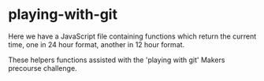 # playing-with-git

Here we have a JavaScript file containing functions which return the current time, one in 24 hour format, another in 12 hour format.

These helpers functions assisted with the 'playing with git' Makers precourse challenge.
